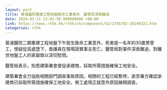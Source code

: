 ```yaml
---
layout: post
title: 葵涌醫院重建工程地盤致命工業意外　醫管局深表難過
date: 2024-03-21 23:01:58.000000000 +08:00
link: https://news.rthk.hk/rthk/ch/component/k2/1745702-20240321.htm
categories: rthk
---
```


葵涌醫院二期重建工程地盤下午發生致命工業意外，死者是一名年約30歲男管工，懷疑從高處墮下，救護員在現場證實事主死亡。醫管局對事件深表難過，對離世地盤工人的家屬致以深切慰問。

醫管局表示，知悉建築署會督促承建商，採取所需措施確保工地安全。

建築署會全力協助相關部門調查事故原因，相關的工程已經暫停，直至署方確認承建商已採取所需措施確保工地安全。勞工處現正就意外原因展開調查。
